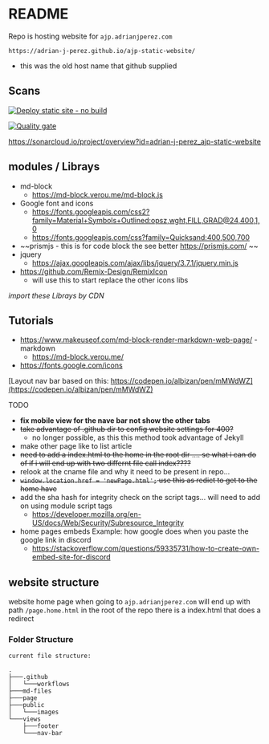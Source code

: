 # README 

Repo is hosting website for `ajp.adrianjperez.com`

`https://adrian-j-perez.github.io/ajp-static-website/`
- this was the old host name that github supplied

## Scans

[![Deploy static site - no build](https://github.com/adrian-j-perez/ajp-static-website/actions/workflows/deploy-static-site.yml/badge.svg)](https://github.com/adrian-j-perez/ajp-static-website/actions/workflows/deploy-static-site.yml)


[![Quality gate](https://sonarcloud.io/api/project_badges/quality_gate?project=adrian-j-perez_ajp-static-website)](https://sonarcloud.io/summary/new_code?id=adrian-j-perez_ajp-static-website)

https://sonarcloud.io/project/overview?id=adrian-j-perez_ajp-static-website

## modules / Librays
- md-block
  - https://md-block.verou.me/md-block.js
- Google font and icons
  -  https://fonts.googleapis.com/css2?family=Material+Symbols+Outlined:opsz,wght,FILL,GRAD@24,400,1,0
  -  https://fonts.googleapis.com/css?family=Quicksand:400,500,700
- ~~prismjs - this is for code block the see better https://prismjs.com/ ~~
- jquery
  - https://ajax.googleapis.com/ajax/libs/jquery/3.7.1/jquery.min.js
- https://github.com/Remix-Design/RemixIcon
  -  will use this to start replace the other icons libs

*import these Librays by CDN*

##  Tutorials
- https://www.makeuseof.com/md-block-render-markdown-web-page/ - markdown
  - https://md-block.verou.me/
- https://fonts.google.com/icons

[Layout nav bar based on this: https://codepen.io/albizan/pen/mMWdWZ](https://codepen.io/albizan/pen/mMWdWZ)

TODO
- **fix mobile view for the nave bar not show the other tabs**
- ~~take advantage of .github dir to config website settings for 400?~~
  - no longer possible, as this this method took advantage of Jekyll 
- make other page like to list article  
- ~~need to add a index.html to the home in the root dir .... se what i can do of if i will end up with two differnt file call index????~~
- relook at the cname file and why it need to be present in  repo... 
- ~~`window.location.href = 'newPage.html';` use this as  redict to get to the home have~~
- add the sha hash for integrity check on the script tags... will need to add on using module script tags
  - https://developer.mozilla.org/en-US/docs/Web/Security/Subresource_Integrity
- home pages embeds Example: how google does when you paste the google link in discord
  - https://stackoverflow.com/questions/59335731/how-to-create-own-embed-site-for-discord


## website structure 

website home page when going to `ajp.adrianjperez.com` will end up with path `/page.home.html`
in the root of the repo there is a index.html that does a redirect 

### Folder Structure 
``` 
current file structure: 

.
├───.github
│   └───workflows
├───md-files
├───page
├───public
│   └───images
└───views
    ├───footer
    └───nav-bar

```

